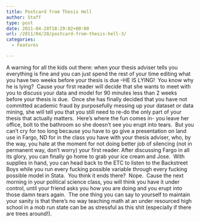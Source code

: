 ```yaml
---
title: Postcard from Thesis Hell
author: Staff
type: post
date: 2011-04-28T18:29:02+00:00
url: /2011/04/28/postcard-from-thesis-hell-3/
categories:
  - Features

---
```

A warning for all the kids out there: when your thesis adviser tells you everything is fine and you can just spend the rest of your time editing what you have two weeks before your thesis is due –HE IS LYING!  You know why he is lying?  Cause your first reader will decide that she wants to meet with you to discuss your data and model for 90 minutes less than 2 weeks before your thesis is due.  Once she has finally decided that you have not committed academic fraud by purposefully messing up your dataset or data mining, she will tell you that you still need to re-do the only part of your thesis that actually matters.  Here’s where the fun comes in- you leave her office, bolt to the bathroom so she doesn’t see you erupt into tears.  But you can’t cry for too long because you have to go give a presentation on land use in Fargo, ND for in the class you have with your thesis adviser, who, by the way, you hate at the moment for not doing better job of silencing (not in permanent way, don’t worry) your first reader. After discussing Fargo in all its glory, you can finally go home to grab your ice cream and Jose.  With supplies in hand, you can head back to the ETC to listen to the Backstreet Boys while you run every fucking possible variable through every fucking possible model in Stata.  You think it ends there?  Nope.  Cause the next morning in your political science class, you will think you have it under control, until your friend asks you how you are doing and you erupt into those damn tears again.  The one thing you can say to yourself to maintain your sanity is that there’s no way teaching math at an under resourced high school in a mob run state can be as stressful as this shit (especially if there are trees around!).